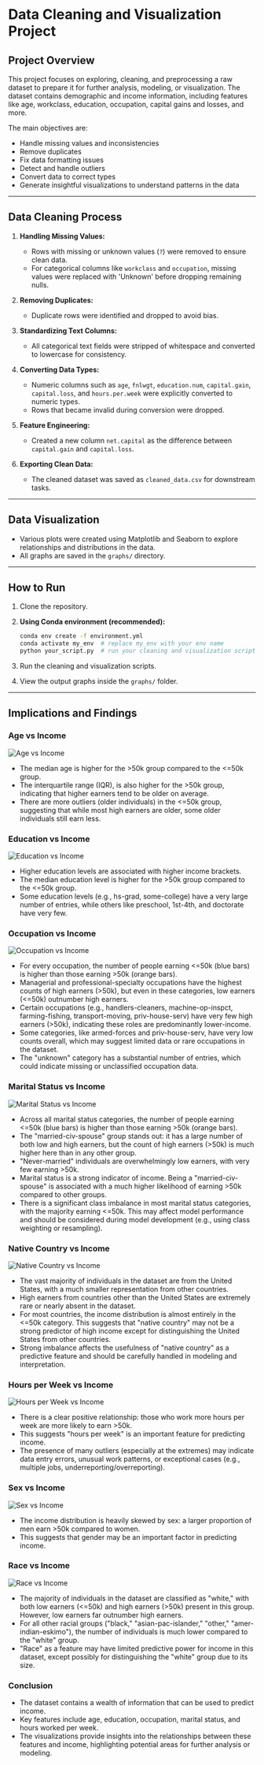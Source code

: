 <!-- # To Do
- Create a conda environment to store the packages
- Unzip the data (use !unzip on terminal or use python package zipfile)
- Load the data into a pandas dataframe
- Clean the data (up to your discretion)
- Work solo or in pairs
- Ensure that your code is well commented
- Create a jupyter notebook to document your work
- Create a README file to explain your project, your process, and your findings
- Create a requirements.txt file to document the packages you used
- Create a .gitignore file to ignore the data files
- Create a branch for your project on this repository

The best project will be merged into the main branch for showcase! Good luck! -->

# Data Cleaning and Visualization Project

## Project Overview
This project focuses on exploring, cleaning, and preprocessing a raw dataset to prepare it for further analysis, modeling, or visualization. The dataset contains demographic and income information, including features like age, workclass, education, occupation, capital gains and losses, and more.

The main objectives are:
- Handle missing values and inconsistencies
- Remove duplicates
- Fix data formatting issues
- Detect and handle outliers
- Convert data to correct types
- Generate insightful visualizations to understand patterns in the data

---

## Data Cleaning Process

1. **Handling Missing Values:**
   - Rows with missing or unknown values (`?`) were removed to ensure clean data.
   - For categorical columns like `workclass` and `occupation`, missing values were replaced with 'Unknown' before dropping remaining nulls.
   
2. **Removing Duplicates:**
   - Duplicate rows were identified and dropped to avoid bias.

3. **Standardizing Text Columns:**
   - All categorical text fields were stripped of whitespace and converted to lowercase for consistency.

4. **Converting Data Types:**
   - Numeric columns such as `age`, `fnlwgt`, `education.num`, `capital.gain`, `capital.loss`, and `hours.per.week` were explicitly converted to numeric types.
   - Rows that became invalid during conversion were dropped.

5. **Feature Engineering:**
   - Created a new column `net.capital` as the difference between `capital.gain` and `capital.loss`.

6. **Exporting Clean Data:**
   - The cleaned dataset was saved as `cleaned_data.csv` for downstream tasks.

---

## Data Visualization

- Various plots were created using Matplotlib and Seaborn to explore relationships and distributions in the data.
- All graphs are saved in the `graphs/` directory.

---

## How to Run

1. Clone the repository.  
2. **Using Conda environment (recommended):**

    ```bash
    conda env create -f environment.yml
    conda activate my_env  # replace my_env with your env name
    python your_script.py  # run your cleaning and visualization scripts

3. Run the cleaning and visualization scripts.  
4. View the output graphs inside the `graphs/` folder.  

---

## Implications and Findings
### Age vs Income
![Age vs Income](graphs/age_vs_income.png)
- The median age is higher for the >50k group compared to the <=50k group.
- The interquartile range (IQR), is also higher for the >50k group, indicating that higher earners tend to be older on average.
- There are more outliers (older individuals) in the <=50k group, suggesting that while most high earners are older, some older individuals still earn less.

### Education vs Income
![Education vs Income](graphs/education_vs_income.png)
- Higher education levels are associated with higher income brackets.
- The median education level is higher for the >50k group compared to the <=50k group.
- Some education levels (e.g., hs-grad, some-college) have a very large number of entries, while others like preschool, 1st-4th, and doctorate have very few.

### Occupation vs Income
![Occupation vs Income](graphs/occupation_vs_income.png)
- For every occupation, the number of people earning <=50k (blue bars) is higher than those earning >50k (orange bars).
- Managerial and professional-specialty occupations have the highest counts of high earners (>50k), but even in these categories, low earners (<=50k) outnumber high earners.
- Certain occupations (e.g., handlers-cleaners, machine-op-inspct, farming-fishing, transport-moving, priv-house-serv) have very few high earners (>50k), indicating these roles are predominantly lower-income.
- Some categories, like armed-forces and priv-house-serv, have very low counts overall, which may suggest limited data or rare occupations in the dataset.
- The "unknown" category has a substantial number of entries, which could indicate missing or unclassified occupation data.

### Marital Status vs Income
![Marital Status vs Income](graphs/marital_status_vs_income.png)
- Across all marital status categories, the number of people earning <=50k (blue bars) is higher than those earning >50k (orange bars).
- The "married-civ-spouse" group stands out: it has a large number of both low and high earners, but the count of high earners (>50k) is much higher here than in any other group.
- "Never-married" individuals are overwhelmingly low earners, with very few earning >50k.
- Marital status is a strong indicator of income. Being a "married-civ-spouse" is associated with a much higher likelihood of earning >50k compared to other groups.
- There is a significant class imbalance in most marital status categories, with the majority earning <=50k. This may affect model performance and should be considered during model development (e.g., using class weighting or resampling).

### Native Country vs Income
![Native Country vs Income](graphs/country_vs_income_top10.png)
- The vast majority of individuals in the dataset are from the United States, with a much smaller representation from other countries.
- High earners from countries other than the United States are extremely rare or nearly absent in the dataset.
- For most countries, the income distribution is almost entirely in the <=50k category. This suggests that "native country" may not be a strong predictor of high income except for distinguishing the United States from other countries.
- Strong imbalance affects the usefulness of "native country" as a predictive feature and should be carefully handled in modeling and interpretation.

### Hours per Week vs Income
![Hours per Week vs Income](graphs/hours_vs_income.png)
- There is a clear positive relationship: those who work more hours per week are more likely to earn >50k.
- This suggests "hours per week" is an important feature for predicting income.
- The presence of many outliers (especially at the extremes) may indicate data entry errors, unusual work patterns, or exceptional cases (e.g., multiple jobs, underreporting/overreporting).

### Sex vs Income
![Sex vs Income](graphs/sex_vs_income.png)
- The income distribution is heavily skewed by sex: a larger proportion of men earn >50k compared to women.
- This suggests that gender may be an important factor in predicting income.

### Race vs Income
![Race vs Income](graphs/race_vs_income.png)
- The majority of individuals in the dataset are classified as "white," with both low earners (<=50k) and high earners (>50k) present in this group. However, low earners far outnumber high earners.
- For all other racial groups ("black," "asian-pac-islander," "other," "amer-indian-eskimo"), the number of individuals is much lower compared to the "white" group.
- "Race" as a feature may have limited predictive power for income in this dataset, except possibly for distinguishing the "white" group due to its size.

### Conclusion
- The dataset contains a wealth of information that can be used to predict income.
- Key features include age, education, occupation, marital status, and hours worked per week.
- The visualizations provide insights into the relationships between these features and income, highlighting potential areas for further analysis or modeling.